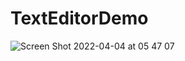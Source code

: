 # TextEditorDemo

![Screen Shot 2022-04-04 at 05 47 07](https://user-images.githubusercontent.com/3993516/161452037-7b1ed179-c4c4-4597-93d9-401b2a452a31.png)
